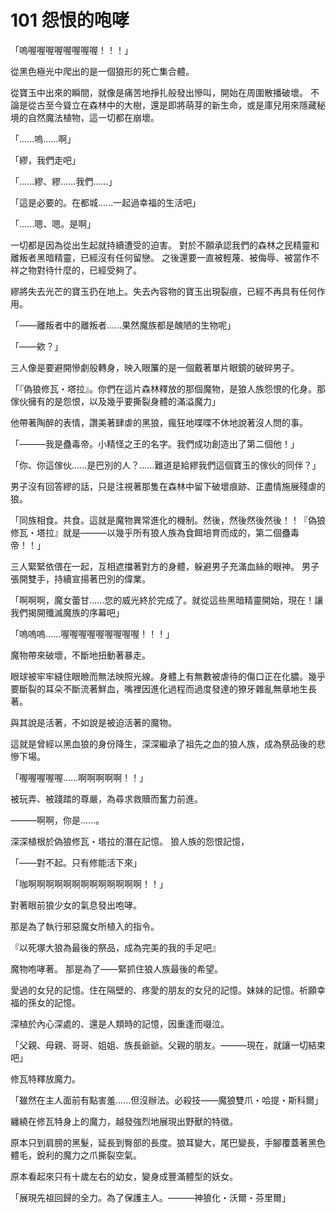 # 101 怨恨的咆哮

「嗚喔喔喔喔喔喔喔喔！！！」

從黑色極光中爬出的是一個狼形的死亡集合體。

從寶玉中出來的瞬間，就像是痛苦地掙扎般發出慘叫，開始在周圍散播破壞。
不論是從古至今聳立在森林中的大樹，還是即將萌芽的新生命，或是庫兒用來隱藏秘境的自然魔法植物，這一切都在崩壞。

「......嗚......啊」

「繆，我們走吧」

「......繆、繆......我們......」

「這是必要的。在都城......一起過幸福的生活吧」

「......嗯、嗯。是啊」

一切都是因為從出生起就持續遭受的迫害。
對於不願承認我們的森林之民精靈和離叛者黑暗精靈，已經沒有任何留戀。
之後還要一直被輕蔑、被侮辱、被當作不祥之物對待什麼的，已經受夠了。

繆將失去光芒的寶玉扔在地上。失去內容物的寶玉出現裂痕，已經不再具有任何作用。

「——離叛者中的離叛者......果然魔族都是醜陋的生物呢」

「——欸？」

三人像是要避開慘劇般轉身，映入眼簾的是一個戴著單片眼鏡的破碎男子。

「『偽狼修瓦・塔拉』。你們在這片森林釋放的那個魔物，是狼人族怨恨的化身。那傢伙擁有的是怨恨，以及幾乎要撕裂身體的滿溢魔力」

他帶著陶醉的表情，讚美著肆虐的黑狼，瘋狂地喋喋不休地說著沒人問的事。

「———我是蠱毒帝。小精怪之王的名字。我們成功創造出了第二個他！」

「你、你這傢伙......是巴別的人？......難道是給繆我們這個寶玉的傢伙的同伴？」

男子沒有回答繆的話，只是注視著那隻在森林中留下破壞痕跡、正盡情施展殘虐的狼。

「同族相食。共食。這就是魔物異常進化的機制。然後，然後然後然後！！『偽狼修瓦・塔拉』就是———以幾乎所有狼人族為食餌培育而成的，第二個蠱毒帝！！」

三人緊緊依偎在一起，互相遮擋著對方的身體，躲避男子充滿血絲的眼神。
男子張開雙手，持續宣揚著巴別的偉業。

「啊啊啊，魔女蕾甘......您的威光終於完成了。就從這些黑暗精靈開始，現在！讓我們揭開殲滅魔族的序幕吧」

「嗚嗚嗚......喔喔喔喔喔喔喔喔喔！！！」

魔物帶來破壞，不斷地扭動著暴走。

眼球被牢牢縫住眼瞼而無法映照光線。身體上有無數被虐待的傷口正在化膿。幾乎要斷裂的耳朵不斷流著鮮血，嘴裡因進化過程而過度發達的獠牙雜亂無章地生長著。

與其說是活著，不如說是被迫活著的魔物。

這就是曾經以黑血狼的身份降生，深深繼承了祖先之血的狼人族，成為祭品後的悲慘下場。

「喔喔喔喔喔......啊啊啊啊啊！！」

被玩弄、被踐踏的尊嚴，為尋求救贖而奮力前進。

———啊啊，你是......。

深深植根於偽狼修瓦・塔拉的潛在記憶。
狼人族的怨恨記憶，

「——對不起。只有修能活下來」

「咖啊啊啊啊啊啊啊啊啊啊啊啊啊！！」

對著眼前狼少女的氣息發出咆哮。

那是為了執行邪惡魔女所植入的指令。

『以死塚大狼為最後的祭品，成為完美的我的手足吧』

魔物咆哮著。
那是為了——緊抓住狼人族最後的希望。

愛過的女兒的記憶。住在隔壁的、疼愛的朋友的女兒的記憶。妹妹的記憶。祈願幸福的孫女的記憶。

深植於內心深處的、還是人類時的記憶，因重逢而啜泣。

「父親、母親、哥哥、姐姐、族長爺爺。父親的朋友。———現在，就讓一切結束吧」

修瓦特釋放魔力。

「雖然在主人面前有點害羞......但沒辦法。必殺技——魔狼雙爪・哈提・斯科爾」

纏繞在修瓦特身上的魔力，越發強烈地展現出野獸的特徵。

原本只到肩膀的黑髮，延長到臀部的長度。狼耳變大，尾巴變長，手腳覆蓋著黑色體毛，銳利的魔力之爪撕裂空氣。

原本看起來只有十歲左右的幼女，變身成豐滿體型的妖女。

「展現先祖回歸的全力。為了保護主人。———神狼化・沃爾・芬里爾」